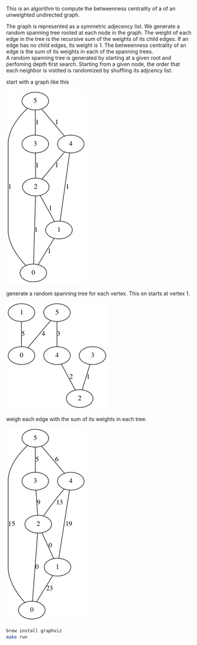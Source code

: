 This is an algorithm to compute the betweenness centrality of a of an 
unweighted undirected graph.

The graph is represented as a symmetric adjecency list.  We generate a 
random spanning tree rooted at each node in the graph.  The weight of each
edge in the tree is the recursive sum of the weights of its child edges.
If an edge has no child edges, its weight is 1.  The betweenness centrality
of an edge is the sum of its weights in each of the spanning trees.  
A random spanning tree is generated by starting at a given root and 
perfoming depth first search.  Starting from a given node, the order that
each neighbor is vistited is randomized by shuffling its adjcency list.


start with a graph like this

![](_graph.png)

generate a random spanning tree for each vertex.  This on starts at vertex 1.

![](_tree.png)

weigh each edge with the sum of its weights in each tree.

![](_centrality.png)

```bash
brew install graphviz
make run 
```

